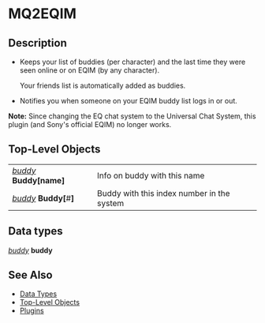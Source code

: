 # MQ2EQIM

## Description

* Keeps your list of buddies \(per character\) and the last time they were seen online or on EQIM \(by any character\).

  Your friends list is automatically added as buddies.

* Notifies you when someone on your EQIM buddy list logs in or out.

**Note:** Since changing the EQ chat system to the Universal Chat System, this plugin \(and Sony's official EQIM\) no longer works.

## Top-Level Objects

|  |  |
| :--- | :--- |
| [_buddy_](../../data-types-and-top-level-objects/data-types/mq2eqim-datatype-buddy.md) **Buddy\[**name**\]** | Info on buddy with this name |
| [_buddy_](../../data-types-and-top-level-objects/data-types/mq2eqim-datatype-buddy.md) **Buddy\[**\#**\]** | Buddy with this index number in the system |

## Data types

[_buddy_](../../data-types-and-top-level-objects/data-types/mq2eqim-datatype-buddy.md) **buddy**

## See Also

* [Data Types](../../data-types-and-top-level-objects/data-types/)
* [Top-Level Objects](../../data-types-and-top-level-objects/top-level-objects/)
* [Plugins](../../documentation/macroquest2-plugins.md)

